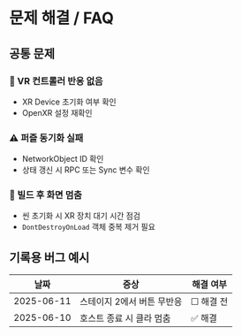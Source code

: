 ﻿# 문제 해결 / FAQ

## 공통 문제

### 🚫 VR 컨트롤러 반응 없음
- XR Device 초기화 여부 확인
- OpenXR 설정 재확인

### ⚠️ 퍼즐 동기화 실패
- NetworkObject ID 확인
- 상태 갱신 시 RPC 또는 Sync 변수 확인

### 🧊 빌드 후 화면 멈춤
- 씬 초기화 시 XR 장치 대기 시간 점검
- `DontDestroyOnLoad` 객체 중복 제거 필요

## 기록용 버그 예시

| 날짜       | 증상                       | 해결 여부 |
| ---------- | -------------------------- | --------- |
| 2025-06-11 | 스테이지 2에서 버튼 무반응 | ☐ 해결 전 |
| 2025-06-10 | 호스트 종료 시 클라 멈춤   | ✅ 해결    |
